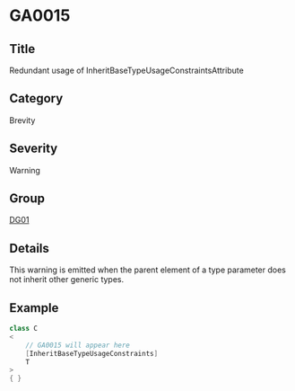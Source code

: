 # GA0015

## Title
Redundant usage of InheritBaseTypeUsageConstraintsAttribute

## Category
Brevity

## Severity
Warning

## Group
[DG01](groups/DG01.md)

## Details
This warning is emitted when the parent element of a type parameter does not inherit other generic types.

## Example
```csharp
class C
<
    // GA0015 will appear here
    [InheritBaseTypeUsageConstraints]
    T
>
{ }
```

